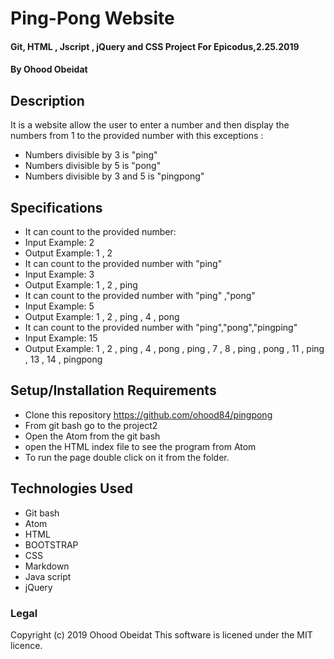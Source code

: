 # Ping-Pong Website

#### Git, HTML , Jscript , jQuery and CSS  Project For Epicodus,2.25.2019

#### By Ohood Obeidat

## Description

It is a website allow the user to enter a number and then display the numbers
from 1 to the provided number with this exceptions :
* Numbers divisible by 3 is "ping"
* Numbers divisible by 5 is "pong"
* Numbers divisible by 3 and 5 is "pingpong"

## Specifications

* It can count to the provided number:  
 * Input Example:  2  
 * Output Example: 1 , 2  
* It can count to the provided number with "ping"  
 * Input Example:  3   
 * Output Example:  1 , 2 , ping      
* It can count to the provided number with "ping" ,"pong"
 * Input Example: 5  
 * Output Example: 1 , 2 , ping , 4 , pong
* It can count to the provided number with "ping","pong","pingping"  
* Input Example: 15
* Output Example: 1 , 2 , ping , 4 , pong , ping , 7 , 8 , ping , pong , 11 , ping , 13 , 14 , pingpong


## Setup/Installation Requirements

* Clone this repository
 https://github.com/ohood84/pingpong
* From git bash go to the project2
* Open the Atom from the git bash
* open the HTML index file to see the program from Atom
* To run the page double click on it from the folder.


## Technologies Used
* Git bash
* Atom
* HTML
* BOOTSTRAP
* CSS
* Markdown
* Java script
* jQuery


### Legal
Copyright (c) 2019 Ohood Obeidat
This software is licened under the MIT licence.

